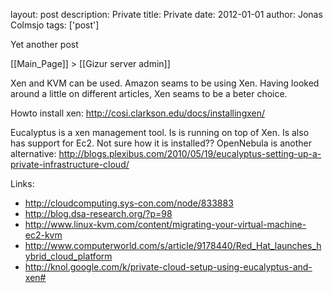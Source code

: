 layout: post
description: Private
title: Private
date: 2012-01-01
author: Jonas Colmsjo
tags: ['post']

Yet another post





[[Main_Page]] > [[Gizur server admin]]


Xen and KVM can be used. Amazon seams to be using Xen. Having looked around a little on different articles, Xen seams to be a beter choice. 

Howto install xen: http://cosi.clarkson.edu/docs/installingxen/

Eucalyptus is a xen management tool. Is is running on top of Xen. Is also has support for Ec2. Not sure how it is installed??
OpenNebula is another alternative: http://blogs.plexibus.com/2010/05/19/eucalyptus-setting-up-a-private-infrastructure-cloud/

Links:
* http://cloudcomputing.sys-con.com/node/833883
* http://blog.dsa-research.org/?p=98
* http://www.linux-kvm.com/content/migrating-your-virtual-machine-ec2-kvm
* http://www.computerworld.com/s/article/9178440/Red_Hat_launches_hybrid_cloud_platform
* http://knol.google.com/k/private-cloud-setup-using-eucalyptus-and-xen#
